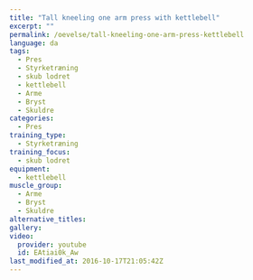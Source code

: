 ```yaml
---
title: "Tall kneeling one arm press with kettlebell"
excerpt: ""
permalink: /oevelse/tall-kneeling-one-arm-press-kettlebell
language: da
tags:
  - Pres
  - Styrketræning
  - skub lodret
  - kettlebell
  - Arme
  - Bryst
  - Skuldre
categories:
  - Pres
training_type: 
  - Styrketræning
training_focus: 
  - skub lodret
equipment:
  - kettlebell
muscle_group:
  - Arme
  - Bryst
  - Skuldre
alternative_titles:
gallery:
video:
  provider: youtube
  id: EAtiai0k_Aw
last_modified_at: 2016-10-17T21:05:42Z
---
```



